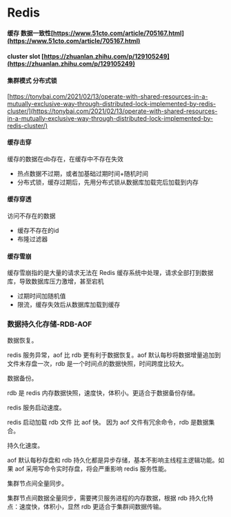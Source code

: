 # Redis

#### 缓存 数据一致性[https://www.51cto.com/article/705167.html](https://www.51cto.com/article/705167.html)

#### cluster slot [https://zhuanlan.zhihu.com/p/129105249](https://zhuanlan.zhihu.com/p/129105249)

#### 集群模式 分布式锁

[https://tonybai.com/2021/02/13/operate-with-shared-resources-in-a-mutually-exclusive-way-through-distributed-lock-implemented-by-redis-cluster/](https://tonybai.com/2021/02/13/operate-with-shared-resources-in-a-mutually-exclusive-way-through-distributed-lock-implemented-by-redis-cluster/)

#### 缓存击穿

缓存的数据在db存在，在缓存中不存在失效

* 热点数据不过期，或者加基础过期时间+随机时间
* 分布式锁，缓存过期后，先用分布式锁从数据库加载完后加载到内存

#### 缓存穿透

访问不存在的数据

* 缓存不存在的id
* 布隆过滤器

#### 缓存雪崩

缓存雪崩指的是大量的请求无法在 Redis 缓存系统中处理，请求全部打到数据库，导致数据库压力激增，甚至宕机

* 过期时间加随机值
* 限流，缓存失效后从数据库加载到缓存

### 数据持久化存储-RDB-AOF

数据恢复。

redis 服务异常，aof 比 rdb 更有利于数据恢复。aof 默认每秒将数据增量追加到文件末存盘一次，rdb 是一个时间点的数据快照，时间跨度比较大。

数据备份。

rdb 是 redis 内存数据快照，速度快，体积小。更适合于数据备份存储。

redis 服务启动速度。

redis 启动加载 rdb 文件 比 aof 快。 因为 aof 文件有冗余命令，rdb 是数据集合。

持久化速度。

aof 默认每秒存盘和 rdb 持久化都是异步存储，基本不影响主线程主逻辑功能。如果 aof 采用写命令实时存盘，将会严重影响 redis 服务性能。

集群节点间全量同步。

集群节点间数据全量同步，需要拷贝服务进程的内存数据，根据 rdb 持久化特点：速度快，体积小，显然 rdb 更适合于集群间数据传输。

